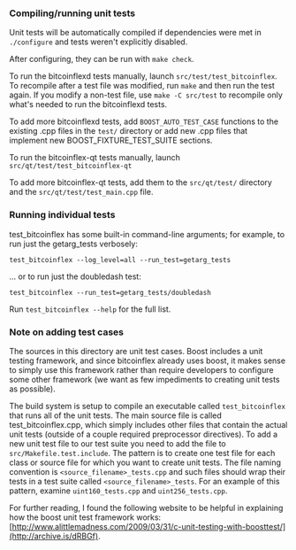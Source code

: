 ### Compiling/running unit tests

Unit tests will be automatically compiled if dependencies were met in `./configure`
and tests weren't explicitly disabled.

After configuring, they can be run with `make check`.

To run the bitcoinflexd tests manually, launch `src/test/test_bitcoinflex`. To recompile
after a test file was modified, run `make` and then run the test again. If you
modify a non-test file, use `make -C src/test` to recompile only what's needed
to run the bitcoinflexd tests.

To add more bitcoinflexd tests, add `BOOST_AUTO_TEST_CASE` functions to the existing
.cpp files in the `test/` directory or add new .cpp files that
implement new BOOST_FIXTURE_TEST_SUITE sections.

To run the bitcoinflex-qt tests manually, launch `src/qt/test/test_bitcoinflex-qt`

To add more bitcoinflex-qt tests, add them to the `src/qt/test/` directory and
the `src/qt/test/test_main.cpp` file.

### Running individual tests

test_bitcoinflex has some built-in command-line arguments; for
example, to run just the getarg_tests verbosely:

    test_bitcoinflex --log_level=all --run_test=getarg_tests

... or to run just the doubledash test:

    test_bitcoinflex --run_test=getarg_tests/doubledash

Run `test_bitcoinflex --help` for the full list.

### Note on adding test cases

The sources in this directory are unit test cases.  Boost includes a
unit testing framework, and since bitcoinflex already uses boost, it makes
sense to simply use this framework rather than require developers to
configure some other framework (we want as few impediments to creating
unit tests as possible).

The build system is setup to compile an executable called `test_bitcoinflex`
that runs all of the unit tests.  The main source file is called
test_bitcoinflex.cpp, which simply includes other files that contain the
actual unit tests (outside of a couple required preprocessor
directives). To add a new unit test file to our test suite you need
to add the file to `src/Makefile.test.include`. The pattern is to
create one test file for each class or source file for which you want
to create unit tests.  The file naming convention is
`<source_filename>_tests.cpp` and such files should wrap their tests
in a test suite called `<source_filename>_tests`.  For an example of
this pattern, examine `uint160_tests.cpp` and `uint256_tests.cpp`.

For further reading, I found the following website to be helpful in
explaining how the boost unit test framework works:
[http://www.alittlemadness.com/2009/03/31/c-unit-testing-with-boosttest/](http://archive.is/dRBGf).

